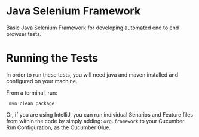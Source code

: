 # Java Selenium Framework

Basic Java Selenium Framework for developing automated end to end browser tests.

# Running the Tests
 
 In order to run these tests, you will need java and maven installed and configured on your machine.
 
 From a terminal, run:

```
 mvn clean package
```
 
Or, if you are using IntelliJ, you can run individual Senarios and Feature files from within the code by simply adding:
```org.framework``` to your Cucumber Run Configuration, as the Cucumber Glue.